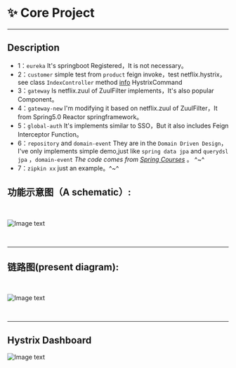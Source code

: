 # :sparkles: Core Project 

***
##  Description </br>
+ 1：`eureka` It's springboot Registered，It is not necessary。
+ 2：`customer` simple test from `product` feign invoke，test netflix.hystrix，see class `IndexController` method [info](https://github.com/yugenhai108/framework-applications/blob/master/product/src/main/java/org/yugh/product/controller/IndexController.java)  HystrixCommand 
+ 3：`gateway` Is netflix.zuul of ZuulFilter implements，It's also popular Component。
+ 4：`gateway-new` I'm modifying it based on netflix.zuul of ZuulFilter，It from Spring5.0 Reactor springframework。
+ 5：`global-auth` It's implements similar to SSO，But it also includes Feign Interceptor Function。
+ 6：`repository` and `domain-event` They are in the `Domain Driven Design`，I've only implements simple demo,just like `spring data jpa` and `querydsl jpa` ，`domain-event`  _The code comes from [Spring Courses](https://github.com/eugenp/tutorials)_ 。 ^~^
+ 7：`zipkin xx` just an example。^~^

## 功能示意图（A schematic）:
</br>

![Image text](https://github.com/yugenhai108/framework-applications/blob/master/gateway-auth.png)

</br>

***

## 链路图(present diagram):
</br>

![Image text](https://github.com/yugenhai108/framework-applications/blob/master/zipkin-detail.png)

</br>

***

## Hystrix Dashboard </br> 

![Image text](https://github.com/yugenhai108/framework-applications/blob/master/dashboard.png)

